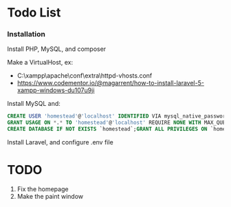 # Todo List

### Installation

Install PHP, MySQL, and composer

Make a VirtualHost, ex: 
- C:\xampp\apache\conf\extra\httpd-vhosts.conf
- https://www.codementor.io/@magarrent/how-to-install-laravel-5-xampp-windows-du107u9ji

Install MySQL and:

```sql
CREATE USER 'homestead'@'localhost' IDENTIFIED VIA mysql_native_password USING '***';
GRANT USAGE ON *.* TO 'homestead'@'localhost' REQUIRE NONE WITH MAX_QUERIES_PER_HOUR 0 MAX_CONNECTIONS_PER_HOUR 0 MAX_UPDATES_PER_HOUR 0 MAX_USER_CONNECTIONS 0;
CREATE DATABASE IF NOT EXISTS `homestead`;GRANT ALL PRIVILEGES ON `homestead`.* TO 'homestead'@'localhost';
```

Install Laravel, and configure .env file

# TODO

1. Fix the homepage
1. Make the paint window
